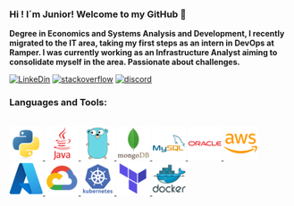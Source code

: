###  Hi ! I´m Junior! Welcome to my GitHub 👋

**Degree in Economics and Systems Analysis and Development, I recently migrated to the IT area, taking my first steps as an intern in DevOps at Ramper. I was currently working as an Infrastructure Analyst aiming to consolidate myself in the area. Passionate about challenges.**




[![LinkeDin](https://img.shields.io/badge/LinkedIn-0077B5?style=for-the-badge&logo=linkedin&logoColor=white)](https://www.linkedin.com/in/juniorfernandes27/) [![stackoverflow](https://img.shields.io/badge/Stack_Overflow-FE7A16?style=for-the-badge&logo=stack-overflow&logoColor=white)](https://pt.stackoverflow.com/users/172448/junior-fernandes) [![discord](https://img.shields.io/badge/Discord-7289DA?style=for-the-badge&logo=discord&logoColor=white)](https://discord.com/channels/junior27max#3375)



### Languages and Tools:
<div style="display: inline_block"><br/>
    <a href="https://www.python.org/" target="_blank"> 
    <img src="https://github.com/devicons/devicon/blob/master/icons/python/python-original.svg" alt="python" width="60" height="60"/>    
    <a href="https://www.oracle.com/java/technologies/javase-documentation.html" target="_blank"> 
    <img src="https://github.com/devicons/devicon/blob/master/icons/java/java-plain-wordmark.svg" alt="java" width="60" height="60"/>     
    <a href="https://go.dev/" target="_blank"> 
    <img src="https://github.com/devicons/devicon/blob/master/icons/go/go-original.svg" alt="go" width="60" height="60"/>
    <a href="https://www.mongodb.com/" target="_blank"> 
    <img src="https://github.com/devicons/devicon/blob/master/icons/mongodb/mongodb-original-wordmark.svg" alt="mongo" width="60" height="60"/>
    <a href="https://www.mysql.com/" target="_blank"> 
    <img src="https://github.com/devicons/devicon/blob/master/icons/mysql/mysql-original-wordmark.svg" alt="mysql" width="60" height="60"/>
    <a href="https://www.oracle.com/br/database/technologies/appdev/plsql.html" target="_blank"> 
    <img src="https://github.com/devicons/devicon/blob/master/icons/oracle/oracle-original.svg" alt="oracle" width="60" height="60"/>
    <a href="https://aws.amazon.com/pt/?nc2=h_lg" target="_blank"> 
    <img src="https://github.com/devicons/devicon/blob/master/icons/amazonwebservices/amazonwebservices-plain-wordmark.svg" alt="aws" width="60" height="60"/>
    <a href="https://azure.microsoft.com/pt-br/" target="_blank"> 
    <img src="https://github.com/devicons/devicon/blob/master/icons/azure/azure-original.svg" alt="azure" width="60" height="60"/>
    <a href="https://cloud.google.com/?hl=pt-br" target="_blank"> 
    <img src="https://github.com/devicons/devicon/blob/master/icons/googlecloud/googlecloud-original.svg" alt="gcp" width="60" height="60"/>
    <a href="https://kubernetes.io/pt-br/" target="_blank"> 
    <img src="https://github.com/devicons/devicon/blob/master/icons/kubernetes/kubernetes-plain-wordmark.svg" alt="kubernetes" width="60" height="60"/>
    <a href="https://www.terraform.io/" target="_blank"> 
    <img src="https://github.com/devicons/devicon/blob/master/icons/terraform/terraform-original.svg" alt="terraform" width="60" height="60"/>
    <a href="https://www.docker.com/" target="_blank"> 
    <img src="https://github.com/devicons/devicon/blob/master/icons/docker/docker-original-wordmark.svg" alt="docker" width="60" height="60"/>









